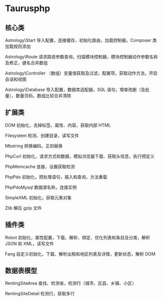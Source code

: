 # Taurusphp



## 核心类

Astrology\Start 导入配置，连接缓存，初始化路由，加载控制器，Composer 类加载规则添加

Astrology\Route 请求路径参数查询，扫描模块控制器，模块控制器动作参数名称及修正，键名合并数组

Astrology\Controller （数组）变量值获取及过滤，配置项，获取动作方法，开启会话和视图

Astrology\Database 导入配置，数据库适配器，SQL 语句，增查改删（及批量），数量页码，数组比较合并清除



## 扩展类

DOM 初始化，去掉标签、属性、内容，获取内部 HTML

Filesystem 检测、创建目录，读写文件

Mbstring 转换编码，正则替换

PhpCurl 初始化，请求方式和数据，模拟浏览器下载、获取头信息，执行预定义

PhpMemcache 连接，设置获取检测

PhpPdo 初始化，预处理语句，插入和查询，方法重载

PhpPdoMysql 数据源名称，连接实例

SimpleXML 初始化，获取元素对象

Zlib 解压 gzip 文件



## 插件类

Robot 初始化，属性配置，下载、解析、绑定、优化列表和条目及分类，解析 JSON 和 XML，读写文件

Fang 自定义初始化，下载、解析出租和地区列表及详情，更新状态，解析 DOM



## 数据表模型

RentingSiteArea 查找、检测省，检测行（城市、区县、乡镇、小区）

RentingSiteDetail 检测行，获取多行